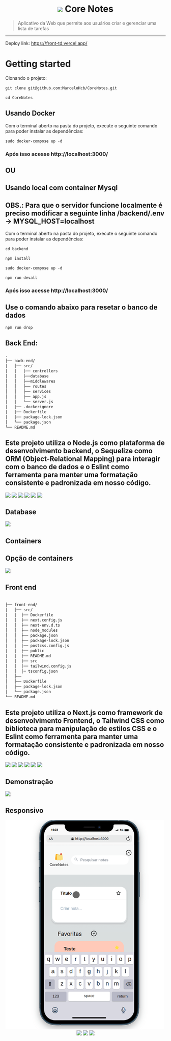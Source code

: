 <h1 align="center"> <img src="https://core-notes-3z2u.vercel.app/_next/image?url=%2Fimages%2Flogo.png&w=48&q=75&dpl=dpl_EfUYH5GSJNLppKKD9eMtXbJ7BoUP"/> Core Notes </h1> 

>  Aplicativo da Web que permite aos usuários criar e gerenciar uma lista de tarefas

***
Deploy link: https://front-td.vercel.app/

# Getting started
Clonando o projeto: 
```
git clone git@github.com:MarceloHcb/CoreNotes.git
```
```
cd CoreNotes
```
## Usando Docker
Com o terminal aberto na pasta do projeto, execute o seguinte comando para poder instalar as dependências:
```
sudo docker-compose up -d
```
### Após isso acesse http://localhost:3000/

## OU

## Usando local com container Mysql
## OBS.: Para que o servidor funcione localmente é preciso modificar a seguinte linha /backend/.env -> MYSQL_HOST=localhost
Com o terminal aberto na pasta do projeto, execute o seguinte comando para poder instalar as dependências:
```
cd backend
```
```
npm install
```
```
sudo docker-compose up -d
```
```
npm run devall
```
### Após isso acesse http://localhost:3000/

## Use o comando abaixo para resetar o banco de dados
```
npm run drop
```

## Back End:
```tree
.
├── back-end/
│   ├── src/
│   │   ├── controllers
│   │   ├──database
│   │   ├──middlewares
│   │   ├── routes
│   │   ├── services
│   │   ├── app.js
│   │   └── server.js
│   ├── .dockerignore
│   ├── Dockerfile
│   ├── package-lock.json
│   └── package.json
└── README.md
```
<h2> Este projeto utiliza o Node.js como plataforma de desenvolvimento backend, o Sequelize como ORM (Object-Relational Mapping) para interagir com o banco de dados e o Eslint como ferramenta para manter uma formatação consistente e padronizada em nosso código. </h2>

<div>  
<img src="https://img.shields.io/badge/node.js-6DA55F?style=for-the-badge&logo=node.js&logoColor=white"/>
<img src="https://img.shields.io/badge/Sequelize-52B0E7?style=for-the-badge&logo=Sequelize&logoColor=white"/>
<img src="https://img.shields.io/badge/ESLint-4B3263?style=for-the-badge&logo=eslint&logoColor=white"/>
<img src="https://img.shields.io/badge/typescript-%23007ACC.svg?style=for-the-badge&logo=typescript&logoColor=white"/>
<img src="https://img.shields.io/badge/-mocha-%238D6748?style=for-the-badge&logo=mocha&logoColor=white"/>
<img src="https://img.shields.io/badge/chai.js-323330?style=for-the-badge&logo=chai&logoColor=red"/>
</div>

## Database
<img src="https://img.shields.io/badge/mysql-%2300f.svg?style=for-the-badge&logo=mysql&logoColor=white"/>

## Containers
<h2>Opção de containers</h2>
<img src="https://img.shields.io/badge/docker-%230db7ed.svg?style=for-the-badge&logo=docker&logoColor=white"/>

## Front end
```tree

├── front-end/
│   ├── src/
│   │  ├── Dockerfile
│   │  ├── next.config.js
│   │  ├── next-env.d.ts
│   │  ├── node_modules
│   │  ├── package.json
│   │  ├── package-lock.json
│   │  │── postcss.config.js
│   │  ├── public
│   │  ├── README.md
│   │  ├── src
│   │  │── tailwind.config.js
│   │  │─ tsconfig.json 
│   ├──
│   ├── Dockerfile
│   ├── package-lock.json
│   └── package.json
└── README.md

```
<h2>Este projeto utiliza o Next.js como framework de desenvolvimento Frontend, o Tailwind CSS como biblioteca para manipulação de estilos CSS e o Eslint como ferramenta para manter uma formatação consistente e padronizada em nosso código.</h2>


<div>  
<img src="https://img.shields.io/badge/Next-black?style=for-the-badge&logo=next.js&logoColor=white"/>
<img src="https://img.shields.io/badge/typescript-%23007ACC.svg?style=for-the-badge&logo=typescript&logoColor=white"/>
<img src="https://img.shields.io/badge/ESLint-4B3263?style=for-the-badge&logo=eslint&logoColor=white"/>
<img src="https://img.shields.io/badge/javascript-%23323330.svg?style=for-the-badge&logo=javascript&logoColor=%23F7DF1E"/>
<img src="https://img.shields.io/badge/tailwindcss-%2338B2AC.svg?style=for-the-badge&logo=tailwind-css&logoColor=white"/>
<img src="https://img.shields.io/badge/-AntDesign-%230170FE?style=for-the-badge&logo=ant-design&logoColor=white" />
</div>

<h2> Demonstração </h2>
<img width=700 src="exe2.gif"/>
<h2> Responsivo</h2>
<img width=500 src="responsive.gif"/>
<br/<br/>
<div align="center"> 
  <img src="https://img.shields.io/badge/Made%20for-VSCode-1f425f.svg"/>
  <img src="https://img.shields.io/badge/Made%20with-Bash-1f425f.svg"/>
  <img src="https://img.shields.io/badge/Ask%20me-anything-1abc9c.svg"/>
</div>






